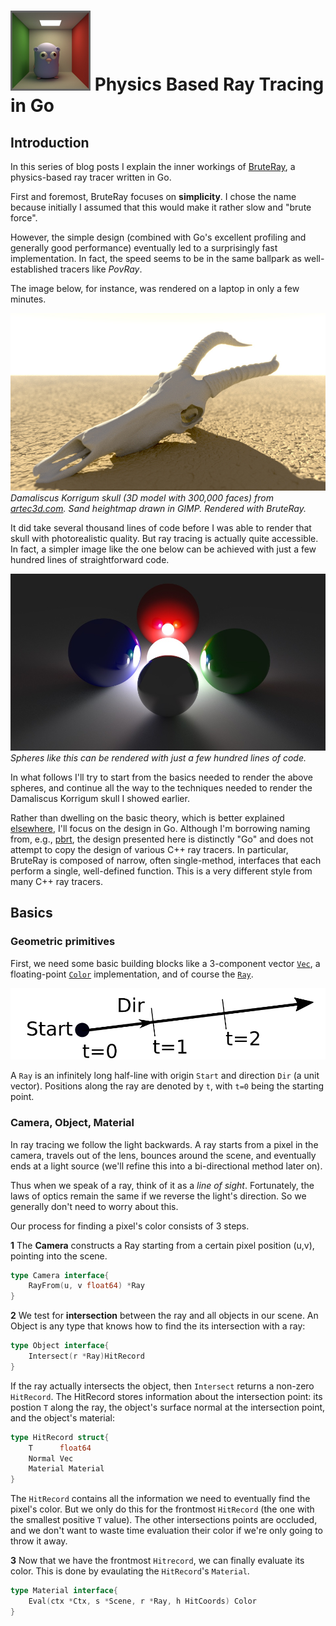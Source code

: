 # ![Phyics based ray tracing in golang (go)](mascot.png) Physics Based Ray Tracing in Go


## Introduction

In this series of blog posts I explain the inner workings of [BruteRay](http://github.com/barnex/bruteray), a physics-based ray tracer written in Go.

First and foremost, BruteRay focuses on **simplicity**. I chose the name because initially I assumed that this would make it rather slow and "brute force".

However, the simple design (combined with Go's excellent profiling and generally good performance) eventually led to a surprisingly fast implementation. In fact, the speed seems to be in the same  ballpark as  well-established tracers like _PovRay_.

The image below, for instance, was rendered on a laptop in only a few minutes.

![Damaliscus Korrigum skull ray traced in golang](damaliscus.jpg) 
*Damaliscus Korrigum skull (3D model with 300,000 faces) from [artec3d.com](http://www.artec3d.com). Sand heightmap drawn in GIMP. Rendered with BruteRay.*

It did take several thousand lines of code before I was able to render that skull with photorealistic quality. But ray tracing is actually quite accessible. In fact, a simpler image like the one below can be achieved with just a few hundred lines of straightforward code.

![Spheres rendered with raytracing in golang go](by-the-campfire.jpg)
*Spheres like this can be rendered with just a few hundred lines of code.*

In what follows I'll try to start from the basics needed to render the above spheres, and continue all the way to the techniques needed to render the Damaliscus Korrigum skull I showed earlier. 

Rather than dwelling on the basic theory, which is better explained [elsewhere](https://en.wikipedia.org/wiki/Ray_tracing_(graphics)), I'll focus on the design in Go. Although I'm borrowing naming from, e.g., [pbrt](http://www.pbr-book.org/), the design presented here is distinctly "Go" and does not attempt to copy the design of various C++ ray tracers. In particular, BruteRay is composed of narrow, often single-method, interfaces that each perform a single, well-defined function. This is a very different style from many C++ ray tracers.

## Basics

### Geometric primitives

First, we need some basic building blocks like a 3-component vector [`Vec`](https://godoc.org/github.com/barnex/bruteray/geom#Vec), a floating-point [`Color`](https://godoc.org/github.com/barnex/bruteray/color#Color) implementation, and of course the [`Ray`](https://godoc.org/github.com/barnex/bruteray/tracer#Ray).

![Ray](ray.png)

A `Ray` is an infinitely long half-line with origin `Start` and direction `Dir` (a unit vector). Positions along the ray are denoted by `t`, with `t=0` being the starting point.

### Camera, Object, Material

In ray tracing we follow the light backwards. A ray starts from a pixel in the camera, travels out of the lens, bounces around the scene, and eventually ends at a light source (we'll refine this into a bi-directional method later on). 

Thus when we speak of a ray, think of it as a _line of sight_. Fortunately, the laws of optics remain the same if we reverse the light's direction. So we generally don't need to worry about this. 

Our process for finding a pixel's color consists of 3 steps.

**1** The **Camera** constructs a Ray starting from a certain pixel position (u,v), pointing into the scene. 

```go
type Camera interface{
	RayFrom(u, v float64) *Ray
}
```

**2** We test for **intersection** between the ray and all objects in our scene. An Object is any type that knows how to find the its intersection with a ray:

```go
type Object interface{
	Intersect(r *Ray)HitRecord
}
```
If the ray actually intersects the object, then `Intersect` returns a non-zero `HitRecord`. The HitRecord stores information about the intersection point: its postion `T` along the ray, the object's surface normal at the intersection point, and the object's material:

```go
type HitRecord struct{
	T      float64
	Normal Vec
	Material Material
}
```

The `HitRecord` contains all the information we need to eventually find the pixel's color. But we only do this for the frontmost `HitRecord` (the one with the smallest positive `T` value). The other intersections points are occluded, and we don't want to waste time evaluation their color if we're only going to throw it away.

**3** Now that we have the frontmost `Hitrecord`, we can finally evaluate its color. This is done by evaulating the `HitRecord`'s `Material`.

```go
type Material interface{
	Eval(ctx *Ctx, s *Scene, r *Ray, h HitCoords) Color
}
```
